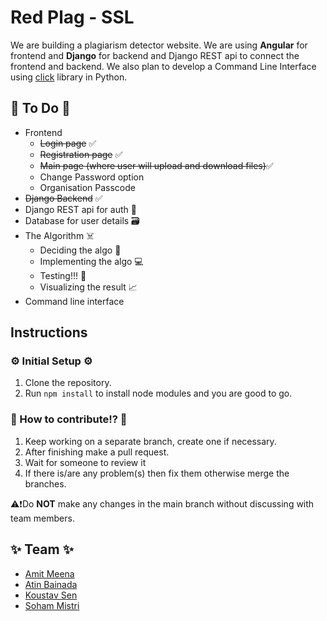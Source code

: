 # Red Plag - SSL

We are building a plagiarism detector website. We are using **Angular** for frontend and **Django** for backend and Django REST api to connect the frontend and backend.
We also plan to develop a Command Line Interface using [click](https://click.palletsprojects.com) library in Python.

## :memo: To Do :memo:

- Frontend
  - ~~Login page~~ :white_check_mark:
  - ~~Registration page~~ :white_check_mark:
  - ~~Main page (where user will upload and download files)~~:white_check_mark:
  - Change Password option
  - Organisation Passcode
- ~~Django Backend~~ :white_check_mark:
- Django REST api for auth :closed_lock_with_key:
- Database for user details :card_file_box:
- The Algorithm :skull_and_crossbones:
  - Deciding the algo :thinking:
  - Implementing the algo :computer:
  - Testing!!! :test_tube:
  - Visualizing the result :chart_with_upwards_trend:
- Command line interface

## Instructions

### :gear: Initial Setup :gear:

1. Clone the repository.
2. Run `npm install` to install node modules and you are good to go.

### :thinking: How to contribute!? :thinking:

1. Keep working on a separate branch, create one if necessary.
2. After finishing make a pull request.
3. Wait for someone to review it
4. If there is/are any problem(s) then fix them otherwise merge the branches.

:warning::exclamation:Do **NOT** make any changes in the main branch without discussing with team members.

## :sparkles: Team :sparkles:

- [Amit Meena](https://github.com/meenaamit)
- [Atin Bainada](https://github.com/atin)
- [Koustav Sen](https://github.com/koustav1908)
- [Soham Mistri](https://github.com/sohammistri)
